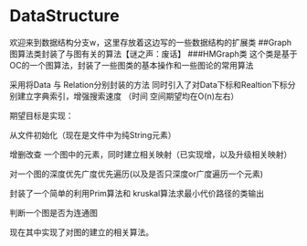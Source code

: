 # DataStructure
欢迎来到数据结构分支w，这里存放着这边写的一些数据结构的扩展类
##Graph
图算法类封装了与图有关的算法【谜之声：废话】
###HMGraph类
这个类是基于OC的一个图算法，封装了一些图类的基本操作和一些图论的常用算法

 采用将Data 与 Relation分别封装的方法
 同时引入了对Data下标和Realtion下标分别建立字典索引，增强搜索速度
 （时间 空间期望均在O(n)左右）

期望目标是实现：

从文件初始化（现在是文件中为纯String元素）

增删改查 一个图中的元素，同时建立相关映射（已实现增，以及升级相关映射）

对一个图的深度优先广度优先遍历(以及是否只深度or广度遍历一个元素)

封装了一个简单的利用Prim算法和 kruskal算法求最小代价路径的类输出

判断一个图是否为连通图

现在其中实现了对图的建立的相关算法。
 

